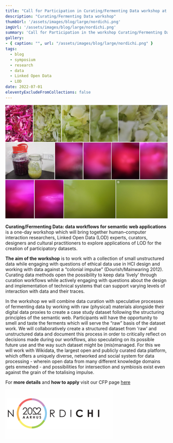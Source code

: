 ```yaml
---
title: "Call for Participation in Curating/Fermenting Data workshop at NordiCHI2022"
description: "Curating/Fermenting Data workshop"
thumbUrl: '/assets/images/blog/large/nordichi.png'
imgUrl: '/assets/images/blog/large/nordichi.png'
summary: 'Call for Participation in the workshop Curating/Fermenting Data: data workflows for semantic web applications. Deadline for submission on 15 August 17.00 CET. '
gallery:
- { caption: "", url: "/assets/images/blog/large/nordichi.png" }
tags:
  - blog
  - symposium
  - research
  - data
  - Linked Open Data
  - LOD
date: 2022-07-01
eleventyExcludeFromCollections: false
---
```


<div class="columnImage">
  <a href="https://fermentingdata.net/nordichi22/"> <img src="/assets/images/blog/large/cfd.png"/></a>
  <div class="photoCreditNew"></div>
</div>

**Curating/Fermenting Data: data workflows for semantic web applications** is a one-day workshop which will bring together human–computer interaction researchers, Linked Open Data (LOD) experts, curators, designers and cultural practitioners to explore applications of LOD for the creation of participatory datasets. 

**The aim of the workshop** is to work with a collection of small unstructured data while engaging with questions of ethical data use in HCI design and working with data against a “colonial impulse”  (Dourish/Mainwaring 2012). Curating data methods open the possibility to keep data ‘lively’ through curation workflows while actively engaging with questions about the design and implementation of technical systems that can support varying levels of interaction with data and their traces. 

In the workshop we will combine data curation with speculative processes of fermenting data by working with raw (physical) materials alongside their digital data proxies to create a case study dataset following the structuring principles of the semantic web. Participants will have the opportunity to smell and taste the ferments which will serve the “raw” basis of the dataset work. We will collaboratively create a structured dataset from ‘raw’ and unstructured data and document this process in order to critically reflect on decisions made during our workflows, also speculating on its possible future use and the way such dataset might be (mis)managed. For this we will work with Wikidata, the largest open and publicly curated data platform, which offers a uniquely diverse, networked and social system for data processing - wherein open data from many different knowledge domains gets enmeshed - and possibilities for intersection and symbiosis exist even against the grain of the totalising impulse. 

For **more details** and **how to apply** visit our CFP page [here](https://fermentingdata.net/nordichi22/) 

<div class="columnImage">
  <a href="https://fermentingdata.net/nordichi22/"> <img src="/assets/images/blog/large/nordichi.png"/></a>
  <div class="photoCreditNew"></div>
</div>

